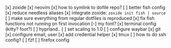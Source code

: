 [x] zoxide
[x] neovim
  [x] how to symlink to dofile repo?
[ ] better fish config
  [x] reduce needless aliases
  [x] integrate zoxide: `zoxide init fish | source`
  [ ] make sure everything from regular dotfiles is reproduced
  [x] fix fish functions not running on first invocation
[-] my font?
[x] terminal config (kitty? foot?)
[ ] hyprland..
  [ ] set scaling to 1.0
  [ ] configure waybar
[x] git
  [x] configure email, user
  [x] add credential helper
[x] tmux
[ ] how to do ssh config?
[ ] fzf
[ ] firefox config
